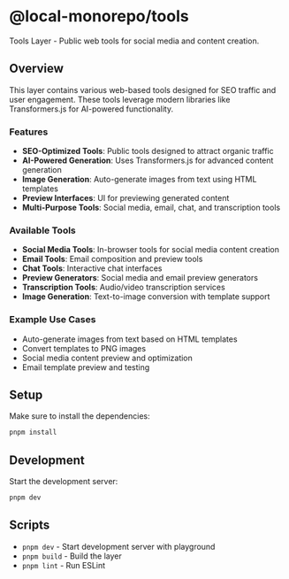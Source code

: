 # @local-monorepo/tools

Tools Layer - Public web tools for social media and content creation.

## Overview

This layer contains various web-based tools designed for SEO traffic and user engagement. These tools leverage modern libraries like Transformers.js for AI-powered functionality.

### Features

- **SEO-Optimized Tools**: Public tools designed to attract organic traffic
- **AI-Powered Generation**: Uses Transformers.js for advanced content generation
- **Image Generation**: Auto-generate images from text using HTML templates
- **Preview Interfaces**: UI for previewing generated content
- **Multi-Purpose Tools**: Social media, email, chat, and transcription tools

### Available Tools

- **Social Media Tools**: In-browser tools for social media content creation
- **Email Tools**: Email composition and preview tools
- **Chat Tools**: Interactive chat interfaces
- **Preview Generators**: Social media and email preview generators
- **Transcription Tools**: Audio/video transcription services
- **Image Generation**: Text-to-image conversion with template support

### Example Use Cases

- Auto-generate images from text based on HTML templates
- Convert templates to PNG images
- Social media content preview and optimization
- Email template preview and testing

## Setup

Make sure to install the dependencies:

```bash
pnpm install
```

## Development

Start the development server:

```bash
pnpm dev
```

## Scripts

- `pnpm dev` - Start development server with playground
- `pnpm build` - Build the layer
- `pnpm lint` - Run ESLint
